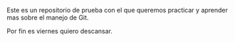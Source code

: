 Este es un repositorio de prueba con el que queremos practicar y aprender mas sobre el manejo de Git.

Por fin es viernes quiero descansar.

